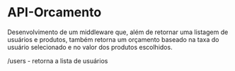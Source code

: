 # API-Orcamento

Desenvolvimento de um middleware que, além de retornar
uma listagem de usuários e produtos, também retorna um orçamento baseado 
na taxa do usuário selecionado e no valor dos produtos escolhidos.

/users - retorna a lista de usuários

